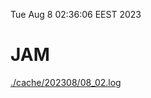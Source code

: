 Tue Aug  8 02:36:06 EEST 2023
# JAM
<a href='./cache/202308/08_02.log'>./cache/202308/08_02.log</a>
